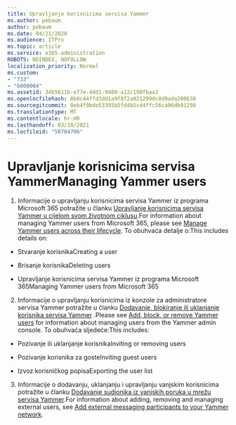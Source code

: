 ```yaml
---
title: Upravljanje korisnicima servisa Yammer
ms.author: pebaum
author: pebaum
ms.date: 04/21/2020
ms.audience: ITPro
ms.topic: article
ms.service: o365-administration
ROBOTS: NOINDEX, NOFOLLOW
localization_priority: Normal
ms.custom:
- "733"
- "6000004"
ms.assetid: 34b5611b-e77e-4dd1-9480-a12c190fbaa3
ms.openlocfilehash: 8b0c44ffd3dd1a9f8f2a021299dc8d9ada200636
ms.sourcegitcommit: 0eb4f9bde53395b5fd4b5cd4ffc56ca96db91298
ms.translationtype: MT
ms.contentlocale: hr-HR
ms.lasthandoff: 03/10/2021
ms.locfileid: "50704706"
---
```

# <a name="managing-yammer-users"></a><span data-ttu-id="92c99-102">Upravljanje korisnicima servisa Yammer</span><span class="sxs-lookup"><span data-stu-id="92c99-102">Managing Yammer users</span></span>

1. <span data-ttu-id="92c99-103">Informacije o upravljanju korisnicima servisa Yammer iz programa Microsoft 365 potražite u članku [Upravljanje korisnicima servisa Yammer u cijelom svom životnom ciklusu](https://docs.microsoft.com/yammer/manage-yammer-users/manage-users-across-their-lifecycle).</span><span class="sxs-lookup"><span data-stu-id="92c99-103">For information about managing Yammer users from Microsoft 365, please see [Manage Yammer users across their lifecycle](https://docs.microsoft.com/yammer/manage-yammer-users/manage-users-across-their-lifecycle).</span></span> <span data-ttu-id="92c99-104">To obuhvaća detalje o:</span><span class="sxs-lookup"><span data-stu-id="92c99-104">This includes details on:</span></span>

  - <span data-ttu-id="92c99-105">Stvaranje korisnika</span><span class="sxs-lookup"><span data-stu-id="92c99-105">Creating a user</span></span>

  - <span data-ttu-id="92c99-106">Brisanje korisnika</span><span class="sxs-lookup"><span data-stu-id="92c99-106">Deleting users</span></span>

  - <span data-ttu-id="92c99-107">Upravljanje korisnicima servisa Yammer iz programa Microsoft 365</span><span class="sxs-lookup"><span data-stu-id="92c99-107">Managing Yammer users from Microsoft 365</span></span>

2. <span data-ttu-id="92c99-108">Informacije o upravljanju korisnicima iz konzole za administratore servisa Yammer potražite u članku [Dodavanje, blokiranje ili uklanjanje korisnika servisa Yammer](https://docs.microsoft.com/yammer/manage-yammer-users/add-block-or-remove-users) .</span><span class="sxs-lookup"><span data-stu-id="92c99-108">Please see [Add, block, or remove Yammer users](https://docs.microsoft.com/yammer/manage-yammer-users/add-block-or-remove-users) for information about managing users from the Yammer admin console.</span></span> <span data-ttu-id="92c99-109">To obuhvaća sljedeće:</span><span class="sxs-lookup"><span data-stu-id="92c99-109">This includes:</span></span>

  - <span data-ttu-id="92c99-110">Pozivanje ili uklanjanje korisnika</span><span class="sxs-lookup"><span data-stu-id="92c99-110">Inviting or removing users</span></span>

  - <span data-ttu-id="92c99-111">Pozivanje korisnika za goste</span><span class="sxs-lookup"><span data-stu-id="92c99-111">Inviting guest users</span></span>

  - <span data-ttu-id="92c99-112">Izvoz korisničkog popisa</span><span class="sxs-lookup"><span data-stu-id="92c99-112">Exporting the user list</span></span>

3. <span data-ttu-id="92c99-113">Informacije o dodavanju, uklanjanju i upravljanju vanjskim korisnicima potražite u članku [Dodavanje sudionika iz vanjskih poruka u mrežu servisa Yammer](https://docs.microsoft.com/yammer/work-with-external-users/add-external-participants).</span><span class="sxs-lookup"><span data-stu-id="92c99-113">For information about adding, removing and managing external users, see [Add external messaging participants to your Yammer network](https://docs.microsoft.com/yammer/work-with-external-users/add-external-participants).</span></span>
